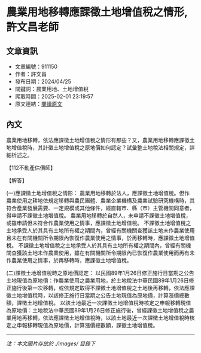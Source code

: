# 農業用地移轉應課徵土地增值稅之情形,許文昌老師

## 文章資訊
- 文章編號：911150
- 作者：許文昌
- 發布日期：2024/04/25
- 關鍵詞：農業用地、土地增值稅
- 爬取時間：2025-02-01 23:19:57
- 原文連結：[閱讀原文](https://real-estate.get.com.tw/Columns/detail.aspx?no=911150)

## 內文


農業用地移轉，依法應課徵土地增值稅之情形有那些？又，農業用地移轉應課徵土地增值稅時，其計徵土地增值稅之原地價如何認定？試彙整土地稅法相關規定，詳細析述之。


【112不動產估價師】


【解答】


(一)應課徵土地增值稅之情形：
農業用地移轉於法人，應課徵土地增值稅。但作農業使用之耕地依規定移轉與農民團體、農業企業機構及農業試驗研究機構時，其符合產業發展需要、一定規模或其他條件，經直轄市、縣（市）主管機關同意者，得申請不課徵土地增值稅。
農業用地移轉於自然人，未申請不課徵土地增值稅，或雖申請但未符合作農業使用之情事，應課徵土地增值稅。
不課徵土地增值稅之土地承受人於其具有土地所有權之期間內，曾經有關機關查獲該土地未作農業使用且未在有關機關所令期限內恢復作農業使用之情事，於再移轉時，應課徵土地增值稅。
不課徵土地增值稅之土地承受人於其具有土地所有權之期間內，曾經有關機關查獲該土地未作農業使用，雖在有關機關所令期限內已恢復作農業使用而再有未作農業使用之情事，於再移轉時，應課徵土地增值稅。


(二)課徵土地增值稅時之原地價認定：
以民國89年1月26日修正施行日當期之公告土地現值為原地價：作農業使用之農業用地，於土地稅法中華民國89年1月26日修正施行後第一次移轉，或依規定取得不課徵土地增值稅之土地後再移轉，依法應課徵土地增值稅時，以該修正施行日當期之公告土地現值為原地價，計算漲價總數額，課徵土地增值稅。
以該土地最近一次課徵土地增值稅時核定之申報移轉現值為原地價：土地稅法中華民國89年1月26日修正施行後，曾經課徵土地增值稅之農業用地再移轉，依法應課徵土地增值稅時，以該土地最近一次課徵土地增值稅時核定之申報移轉現值為原地價，計算漲價總數額，課徵土地增值稅。

---
*注：本文圖片存放於 ./images/ 目錄下*
